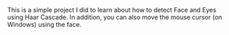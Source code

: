 This is a simple project I did to learn about how to detect Face and Eyes using Haar Cascade. 
In addition, you can also move the mouse cursor (on Windows) using the face.
